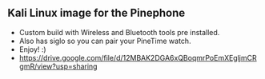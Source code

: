 ## Kali Linux image for the Pinephone
* Custom build with Wireless and Bluetooth tools pre installed. 
* Also has siglo so you can pair your PineTime watch.
* Enjoy! :)
* https://drive.google.com/file/d/12MBAK2DGA6xQBoqmrPoEmXEgljmCRgmR/view?usp=sharing
